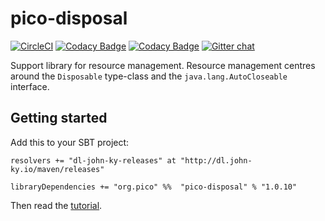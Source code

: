# pico-disposal
[![CircleCI](https://circleci.com/gh/pico-works/pico-disposal/tree/develop.svg?style=svg)](https://circleci.com/gh/pico-works/pico-disposal/tree/develop)
[![Codacy Badge](https://api.codacy.com/project/badge/Grade/c10d87ce47dd4a10adf7ec831eea139e)](https://www.codacy.com/app/newhoggy/pico-works-pico-disposal?utm_source=github.com&amp;utm_medium=referral&amp;utm_content=pico-works/pico-disposal&amp;utm_campaign=Badge_Grade)
[![Codacy Badge](https://api.codacy.com/project/badge/Coverage/c10d87ce47dd4a10adf7ec831eea139e)](https://www.codacy.com/app/newhoggy/pico-works-pico-disposal?utm_source=github.com&amp;utm_medium=referral&amp;utm_content=pico-works/pico-disposal&amp;utm_campaign=Badge_Coverage)
[![Gitter chat](https://badges.gitter.im/Join%20Chat.svg)](https://gitter.im/pico-works/general)

Support library for resource management.  Resource management centres around the `Disposable` type-class and the
`java.lang.AutoCloseable` interface.

## Getting started

Add this to your SBT project:

```
resolvers += "dl-john-ky-releases" at "http://dl.john-ky.io/maven/releases"

libraryDependencies += "org.pico" %%  "pico-disposal" % "1.0.10"
```

Then read the [tutorial](pico-disposal/src/main/tut/tutorial.md).
